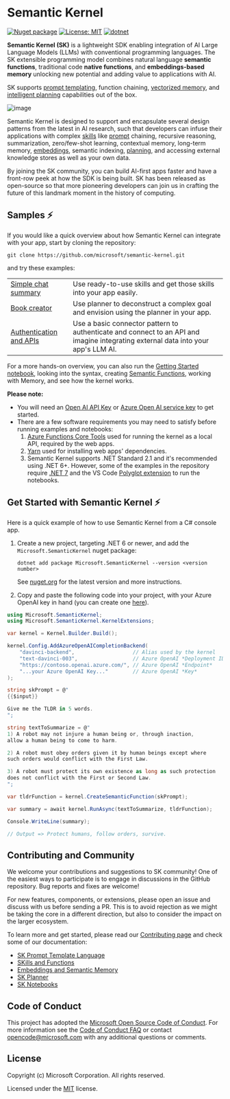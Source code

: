 # Semantic Kernel

[![Nuget package](https://img.shields.io/nuget/vpre/Microsoft.SemanticKernel)](https://www.nuget.org/packages/Microsoft.SemanticKernel/)
[![License: MIT](https://img.shields.io/github/license/microsoft/semantic-kernel)](https://github.com/microsoft/semantic-kernel/blob/main/LICENSE)
[![dotnet](https://github.com/microsoft/semantic-kernel/actions/workflows/dotnet-ci.yml/badge.svg?branch=main)](https://github.com/microsoft/semantic-kernel/actions/workflows/dotnet-ci.yml)

**Semantic Kernel (SK)** is a lightweight SDK enabling integration of AI Large
Language Models (LLMs) with conventional programming languages. The SK extensible
programming model combines natural language **semantic functions**, traditional
code **native functions**, and **embeddings-based memory** unlocking new potential
and adding value to applications with AI.

SK supports
[prompt templating](docs/PROMPT_TEMPLATE_LANGUAGE.md), function
chaining,
[vectorized memory](docs/EMBEDDINGS.md), and
[intelligent planning](docs/PLANNER.md)
capabilities out of the box.

![image](https://user-images.githubusercontent.com/371009/221739773-cf43522f-c1e4-42f2-b73d-5ba84e21febb.png)

Semantic Kernel is designed to support and encapsulate several design patterns from the
latest in AI research, such that developers can infuse their applications with complex
[skills](docs/SKILLS.md) like [prompt](docs/PROMPT_TEMPLATE_LANGUAGE.md) chaining,
recursive reasoning, summarization, zero/few-shot learning, contextual memory,
long-term memory, [embeddings](docs/EMBEDDINGS.md), semantic indexing, [planning](docs/PLANNER.md),
and accessing external knowledge stores as well as your own data.

By joining the SK community, you can build AI-first apps faster and have a front-row
peek at how the SDK is being built. SK has been released as open-source so that more
pioneering developers can join us in crafting the future of this landmark moment
in the history of computing.

## Samples ⚡

If you would like a quick overview about how Semantic Kernel can integrate with your
app, start by cloning the repository:

```shell
git clone https://github.com/microsoft/semantic-kernel.git
```

and try these examples:

|                                                                         |                                                                                                                                   |
| ----------------------------------------------------------------------- | --------------------------------------------------------------------------------------------------------------------------------- |
| [Simple chat summary](samples/apps/chat-summary-webapp-react/README.md) | Use ready-to-use skills and get those skills into your app easily.                                                                |
| [Book creator](samples/apps/book-creator-webapp-react/README.md)        | Use planner to deconstruct a complex goal and envision using the planner in your app.                                             |
| [Authentication and APIs](samples/apps/auth-api-webapp-react/README.md) | Use a basic connector pattern to authenticate and connect to an API and imagine integrating external data into your app's LLM AI. |

For a more hands-on overview, you can also run the
[Getting Started notebook](samples/notebooks/dotnet/Getting-Started-Notebook.ipynb),
looking into the syntax, creating
[Semantic Functions](docs/GLOSSARY.md),
working with Memory, and see how the kernel works.

**Please note:**

- You will need an
  [Open AI API Key](https://openai.com/api/) or
  [Azure Open AI service key](https://learn.microsoft.com/azure/cognitive-services/openai/quickstart?pivots=rest-api)
  to get started.
- There are a few software requirements you may need to satisfy before running examples and notebooks:
  1. [Azure Functions Core Tools](https://learn.microsoft.com/azure/azure-functions/functions-run-local)
     used for running the kernel as a local API, required by the web apps.
  2. [Yarn](https://yarnpkg.com/getting-started/install) used for installing
     web apps' dependencies.
  3. Semantic Kernel supports .NET Standard 2.1 and it's recommended using .NET 6+. However, some of
     the examples in the repository require [.NET 7](https://dotnet.microsoft.com/download) and the VS Code
     [Polyglot extension](https://marketplace.visualstudio.com/items?itemName=ms-dotnettools.dotnet-interactive-vscode)
     to run the notebooks.

## Get Started with Semantic Kernel ⚡

Here is a quick example of how to use Semantic Kernel from a C# console app.

1.  Create a new project, targeting .NET 6 or newer, and add the
    `Microsoft.SemanticKernel` nuget package:

        dotnet add package Microsoft.SemanticKernel --version <version number>

    See [nuget.org](https://www.nuget.org/packages/Microsoft.SemanticKernel/) for
    the latest version and more instructions.

2.  Copy and paste the following code into your project, with your Azure OpenAI
    key in hand (you can create one
    [here](https://learn.microsoft.com/azure/cognitive-services/openai/quickstart?pivots=rest-api)).

```csharp
using Microsoft.SemanticKernel;
using Microsoft.SemanticKernel.KernelExtensions;

var kernel = Kernel.Builder.Build();

kernel.Config.AddAzureOpenAICompletionBackend(
    "davinci-backend",                   // Alias used by the kernel
    "text-davinci-003",                  // Azure OpenAI *Deployment ID*
    "https://contoso.openai.azure.com/", // Azure OpenAI *Endpoint*
    "...your Azure OpenAI Key..."        // Azure OpenAI *Key*
);

string skPrompt = @"
{{$input}}

Give me the TLDR in 5 words.
";

string textToSummarize = @"
1) A robot may not injure a human being or, through inaction,
allow a human being to come to harm.

2) A robot must obey orders given it by human beings except where
such orders would conflict with the First Law.

3) A robot must protect its own existence as long as such protection
does not conflict with the First or Second Law.
";

var tldrFunction = kernel.CreateSemanticFunction(skPrompt);

var summary = await kernel.RunAsync(textToSummarize, tldrFunction);

Console.WriteLine(summary);

// Output => Protect humans, follow orders, survive.
```

## Contributing and Community

We welcome your contributions and suggestions to SK community! One of the easiest
ways to participate is to engage in discussions in the GitHub repository.
Bug reports and fixes are welcome!

For new features, components, or extensions, please open an issue and discuss with
us before sending a PR. This is to avoid rejection as we might be taking the core
in a different direction, but also to consider the impact on the larger ecosystem.

To learn more and get started, please read our [Contributing page](CONTRIBUTING.md)
and check some of our documentation:

- [SK Prompt Template Language](docs/PROMPT_TEMPLATE_LANGUAGE.md)
- [SKills and Functions](docs/SKILLS.md)
- [Embeddings and Semantic Memory](docs/EMBEDDINGS.md)
- [SK Planner](docs/PLANNER.md)
- [SK Notebooks](samples/notebooks/dotnet/README.md)

## Code of Conduct

This project has adopted the
[Microsoft Open Source Code of Conduct](https://opensource.microsoft.com/codeofconduct/).
For more information see the
[Code of Conduct FAQ](https://opensource.microsoft.com/codeofconduct/faq/)
or contact [opencode@microsoft.com](mailto:opencode@microsoft.com)
with any additional questions or comments.

## License

Copyright (c) Microsoft Corporation. All rights reserved.

Licensed under the [MIT](LICENSE) license.
